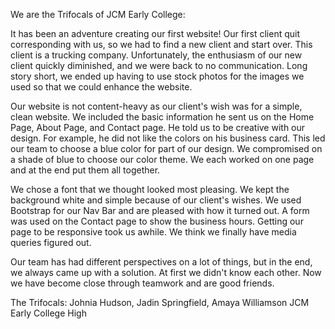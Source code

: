 We are the Trifocals of JCM Early College:

It has been an adventure creating our first website!  Our first client quit corresponding with us, so we had to find a new client and start over.  This client is a trucking company.  Unfortunately, the enthusiasm of our new client quickly diminished, and we were back to no communication.  Long story short, we ended up having to use stock photos for the images we used so that we could enhance the website.

Our website is not content-heavy as our client's wish was for a simple, clean website.  We included the basic information he sent us on the Home Page, About Page, and Contact page.  He told us to be creative with our design.  For example, he did not like the colors on his business card.  This led our team to choose a blue color for part of our design.  We compromised on a shade of blue to choose our color theme.  We each worked on one page and at the end put them all together.

We chose a font that we thought looked most pleasing. We kept the background white and simple because of our client's wishes.  We used Bootstrap for our Nav Bar and are pleased with how it turned out. A form was used on the Contact page to show the business hours.  Getting our page to be responsive took us awhile.  We think we finally have media queries figured out.

Our team has had different perspectives on a lot of things, but in the end, we always came up with a solution. At first we didn't know each other. Now we have become close through teamwork and are good friends.

The Trifocals: Johnia Hudson, Jadin Springfield, Amaya Williamson
JCM Early College High
